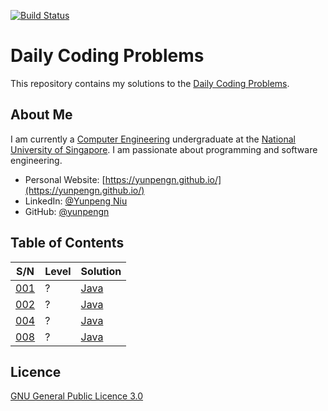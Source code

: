 [![Build Status](https://travis-ci.com/yunpengn/DailyCoding.svg?branch=master)](https://travis-ci.com/yunpengn/DailyCoding)

# Daily Coding Problems

This repository contains my solutions to the [Daily Coding Problems](https://www.dailycodingproblem.com).

## About Me

I am currently a [Computer Engineering](http://ceg.nus.edu.sg/) undergraduate at the 
[National University of Singapore](http://www.nus.edu.sg/). I am passionate about programming and software engineering.

- Personal Website: [https://yunpengn.github.io/](https://yunpengn.github.io/)
- LinkedIn: [@Yunpeng Niu](https://www.linkedin.com/in/yunpeng-niu/en)
- GitHub: [@yunpengn](https://github.com/yunpengn/)

## Table of Contents

| S/N |   Level   | Solution |
| --- | --------- | -------- |
| [001](questions/1.html) | ? | [Java](src/main/java/daily/TwoSum.java) |
| [002](questions/2.html) | ? | [Java](src/main/java/daily/MultiplyEveryone.java) |
| [004](questions/4.html) | ? | [Java](src/main/java/daily/FirstMissing.java) |
| [008](questions/8.html) | ? | [Java](src/main/java/daily/UnivalTree.java) |

## Licence

[GNU General Public Licence 3.0](LICENSE)

